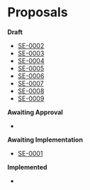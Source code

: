 # Proposals


**Draft**

- [SE-0002](0002-competition-map.md)
- [SE-0003](0003-burnable-discounts.md)
- [SE-0004](0004-payment-requests.md)
- [SE-0005](0005-catalogs.md)
- [SE-0006](0006-venues.md)
- [SE-0007](0007-reports.md)
- [SE-0008](0008-event-bus.md)
- [SE-0009](0009-referral-discounts.md)

**Awaiting Approval**

-

**Awaiting Implementation**

- [SE-0001](0001-open-source.md)

**Implemented**

-
